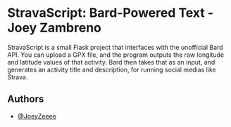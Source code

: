 # StravaScript: Bard-Powered Text - Joey Zambreno

StravaScript is a small Flask project that interfaces with the unofficial Bard API. You can upload a GPX file, and the program outputs the raw longitude and latitude values of that activity. Bard then takes that as an input, and generates an activity title and description, for running social medias like Strava.

## Authors

- [@JoeyZeeee](https://www.github.com/joeyzeeee)
